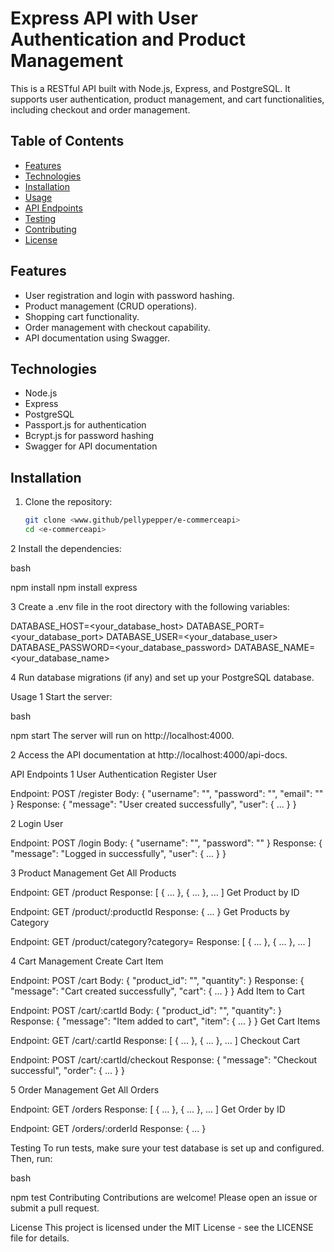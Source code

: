 # Express API with User Authentication and Product Management

This is a RESTful API built with Node.js, Express, and PostgreSQL. It supports user authentication, product management, and cart functionalities, including checkout and order management.

## Table of Contents

- [Features](#features)
- [Technologies](#technologies)
- [Installation](#installation)
- [Usage](#usage)
- [API Endpoints](#api-endpoints)
- [Testing](#testing)
- [Contributing](#contributing)
- [License](#license)

## Features

- User registration and login with password hashing.
- Product management (CRUD operations).
- Shopping cart functionality.
- Order management with checkout capability.
- API documentation using Swagger.

## Technologies

- Node.js
- Express
- PostgreSQL
- Passport.js for authentication
- Bcrypt.js for password hashing
- Swagger for API documentation

## Installation

1. Clone the repository:

   ```bash
   git clone <www.github/pellypepper/e-commerceapi>
   cd <e-commerceapi>
2 Install the dependencies:

bash

npm install
npm install express



3 Create a .env file in the root directory with the following variables:


DATABASE_HOST=<your_database_host>
DATABASE_PORT=<your_database_port>
DATABASE_USER=<your_database_user>
DATABASE_PASSWORD=<your_database_password>
DATABASE_NAME=<your_database_name>


4 Run database migrations (if any) and set up your PostgreSQL database.

Usage
1 Start the server:

bash

npm start
The server will run on http://localhost:4000.

2 Access the API documentation at http://localhost:4000/api-docs.

API Endpoints
1 User Authentication
Register User

Endpoint: POST /register
Body: { "username": "<username>", "password": "<password>", "email": "<email>" }
Response: { "message": "User created successfully", "user": { ... } }


2 Login User

Endpoint: POST /login
Body: { "username": "<username>", "password": "<password>" }
Response: { "message": "Logged in successfully", "user": { ... } }


3 Product Management
Get All Products

Endpoint: GET /product
Response: [ { ... }, { ... }, ... ]
Get Product by ID

Endpoint: GET /product/:productId
Response: { ... }
Get Products by Category

Endpoint: GET /product/category?category=<categoryId>
Response: [ { ... }, { ... }, ... ]


4 Cart Management
Create Cart Item

Endpoint: POST /cart
Body: { "product_id": "<productId>", "quantity": <quantity> }
Response: { "message": "Cart created successfully", "cart": { ... } }
Add Item to Cart

Endpoint: POST /cart/:cartId
Body: { "product_id": "<productId>", "quantity": <quantity> }
Response: { "message": "Item added to cart", "item": { ... } }
Get Cart Items

Endpoint: GET /cart/:cartId
Response: [ { ... }, { ... }, ... ]
Checkout Cart

Endpoint: POST /cart/:cartId/checkout
Response: { "message": "Checkout successful", "order": { ... } }



5  Order Management
Get All Orders

Endpoint: GET /orders
Response: [ { ... }, { ... }, ... ]
Get Order by ID

Endpoint: GET /orders/:orderId
Response: { ... }



Testing
To run tests, make sure your test database is set up and configured. Then, run:

bash

npm test
Contributing
Contributions are welcome! Please open an issue or submit a pull request.

License
This project is licensed under the MIT License - see the LICENSE file for details.



